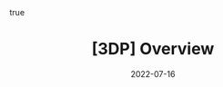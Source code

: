 ---
title: "[3DP] Overview"
date: 2022-07-16
description: "Administrative details, evaluation methods, workspace configuration, etc."
summary: "Administrative details, evaluation methods, workspace configuration, etc."

math: true 
highlight: true
hightlight_languages: ["python","bash"]

authors: ["Claire Labit-Bonis"]

# hero: featured.png

tags: ["Teaching"]

menu:
  sidebar:
    name: Overview
    identifier: overview-3d-perception
    parent: 3d-perception
    weight: 10
---